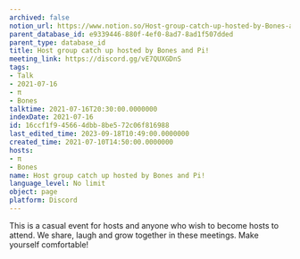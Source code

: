 ```yaml
---
archived: false
notion_url: https://www.notion.so/Host-group-catch-up-hosted-by-Bones-and-Pi-16ccf1f945664dbb8be572c06f816988
parent_database_id: e9339446-880f-4ef0-8ad7-8ad1f507dded
parent_type: database_id
title: Host group catch up hosted by Bones and Pi!
meeting_link: https://discord.gg/vE7QUXGDnS
tags:
- Talk
- 2021-07-16
- π
- Bones
talktime: 2021-07-16T20:30:00.0000000
indexDate: 2021-07-16
id: 16ccf1f9-4566-4dbb-8be5-72c06f816988
last_edited_time: 2023-09-18T10:49:00.0000000
created_time: 2021-07-10T14:50:00.0000000
hosts:
- π
- Bones
name: Host group catch up hosted by Bones and Pi!
language_level: No limit
object: page
platform: Discord
---
```


This is a casual event for hosts and anyone who wish to become hosts to attend.  We share, laugh and grow together in these meetings.  Make yourself comfortable!






